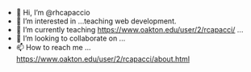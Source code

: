 - 👋 Hi, I’m @rhcapaccio
- 👀 I’m interested in ...teaching web development.
- 🌱 I’m currently teaching https://www.oakton.edu/user/2/rcapacci/ ...
- 💞️ I’m looking to collaborate on ...
- 📫 How to reach me ... https://www.oakton.edu/user/2/rcapacci/about.html

<!---
rhcapaccio/rhcapaccio is a ✨ special ✨ repository because its `README.md` (this file) appears on your GitHub profile.
You can click the Preview link to take a look at your changes.
--->
